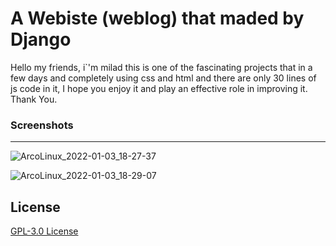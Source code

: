 # A Webiste (weblog) that maded by __Django__
Hello my friends, i\`'m milad this is one of the fascinating projects that in a few days and completely using css and html and there are only 30 lines of js code in it, I hope you enjoy it and play an effective role in improving it. Thank You.

### Screenshots
________________
![ArcoLinux_2022-01-03_18-27-37](https://user-images.githubusercontent.com/87430832/147946704-51ab7e3d-e6bd-4d0e-9bd3-14c2cc3022df.png)

![ArcoLinux_2022-01-03_18-29-07](https://user-images.githubusercontent.com/87430832/147946743-d95c82e6-9a86-4984-9431-5c602229f626.png)

## License
[GPL-3.0 License](https://github.com/miladgharibi/A-Blog-by-Django/blob/main/LICENSE)
